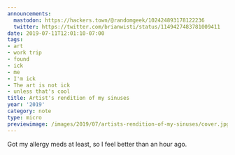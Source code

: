 ```yaml
---
announcements:
  mastodon: https://hackers.town/@randomgeek/102424893178122236
  twitter: https://twitter.com/brianwisti/status/1149427483781009411
date: 2019-07-11T12:01:10-07:00
tags:
- art
- work trip
- found
- ick
- me
- I'm ick
- The art is not ick
- unless that's cool
title: Artist's rendition of my sinuses
year: '2019'
category: note
type: micro
previewimage: /images/2019/07/artists-rendition-of-my-sinuses/cover.jpg
---
```


Got my allergy meds at least, so I feel better than an hour ago.
